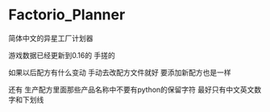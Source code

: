 # Factorio_Planner
简体中文的异星工厂计划器

游戏数据已经更新到0.16的 手搓的

如果以后配方有什么变动 手动去改配方文件就好 要添加新配方也是一样

还有 生产配方里面那些产品名称中不要有python的保留字符
最好只有中文英文数字和下划线
